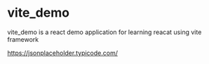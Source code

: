 # vite_demo
vite_demo is a react demo application for learning reacat using vite framework


https://jsonplaceholder.typicode.com/

